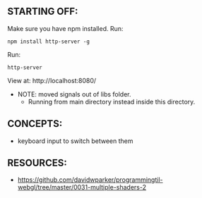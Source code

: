 ## STARTING OFF:

Make sure you have npm installed.
Run:
```
npm install http-server -g
```

Run:
```
http-server
```

View at: http://localhost:8080/

* NOTE: moved signals out of libs folder.
  * Running from main directory instead inside this directory.

## CONCEPTS:

* keyboard input to switch between them

## RESOURCES:

* https://github.com/davidwparker/programmingtil-webgl/tree/master/0031-multiple-shaders-2
